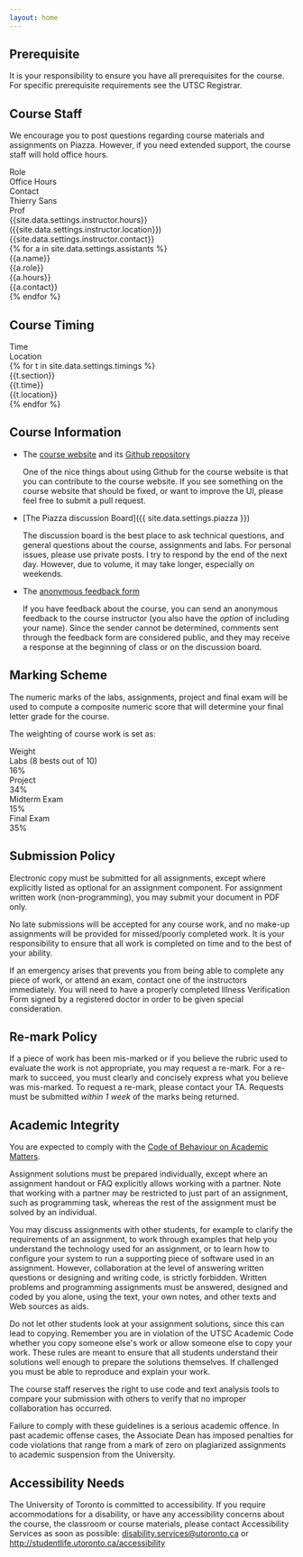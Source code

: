 ```yaml
---
layout: home
---
```


<!-- ## Course Objectives

This course seeks to develop students who:

1.

## Learning outcomes

Upon successful completion of this course, students will:

1.  -->

## Prerequisite

It is your responsibility to ensure you have all prerequisites for the course. For specific prerequisite requirements see the UTSC Registrar.

## Course Staff

We encourage you to post questions regarding course materials and assignments on Piazza. However, if you need extended support, the course staff will hold office hours.

<div class="grid">
    <div class="hrow row">
        <div class="hcolumn column3"></div>
        <div class="column2">Role</div>
        <div class="column4">Office Hours</div>
        <div class="column3">Contact</div>
    </div>
    <div class="row">
        <div class="hcolumn column3">Thierry Sans</div>
        <div class="column2">Prof</div>
        <div class="column4">{{site.data.settings.instructor.hours}} ({{site.data.settings.instructor.location}})</div>
        <div class="column3">{{site.data.settings.instructor.contact}}</div>
    </div>
    {% for a in site.data.settings.assistants %}
    <div class="row">
        <div class="hcolumn column3">{{a.name}}</div>
        <div class="column2">{{a.role}}</div>
        <div class="column4">{{a.hours}}</div>
        <div class="column3">{{a.contact}}</div>
    </div>
    {% endfor %}
</div>


## Course Timing

<div class="grid">
    <div class="hrow row">
        <div class="hcolumn column4"></div>
        <div class="column4">Time</div>
        <div class="column4">Location</div>
    </div>
    {% for t in site.data.settings.timings %}
    <div class="row">
        <div class="hcolumn column4">{{t.section}}</div>
        <div class="column4">{{t.time}}</div>
        <div class="column4">{{t.location}}</div>
    </div>
    {% endfor %}
</div>

## Course Information

- The [course website]({{site.data.settings.website}}) and its [Github repository]({{site.data.settings.github}})

	One of the nice things about using Github for the course website is that you can contribute to the course website. If you see something on the course website that should be fixed, or want to improve the UI, please feel free to submit a pull request. 

- [The Piazza discussion Board]({{ site.data.settings.piazza }})

	The discussion board is the best place to ask technical questions, and general questions about the course, assignments and labs. For personal issues, please use private posts. I try to respond by the end of the next day. However, due to volume, it may take longer, especially on weekends.

- The [anonymous feedback form]({{site.data.settings.feedback}})

	If you have feedback about the course, you can send an anonymous feedback to the course instructor (you also have the *option* of including your name). Since the sender cannot be determined, comments sent through the feedback form are considered public, and they may receive a response at the beginning of class or on the discussion board.

## Marking Scheme


The numeric marks of the labs, assignments, project and final exam will be used to compute a composite numeric score that will determine your final letter grade for the course.

The weighting of course work is set as:

<div class="grid">
    <div class="hrow row">
        <div class="hcolumn column4"></div>
        <div class="column4">Weight</div>
    </div>
    <div class="row">
        <div class="hcolumn column4">Labs (8 bests out of 10)</div>
        <div class="column4">16%</div>
    </div>
    <div class="row">
        <div class="hcolumn column4">Project</div>
        <div class="column4">34%</div>
    </div>
    <div class="row">
        <div class="hcolumn column4">Midterm Exam</div>
        <div class="column4">15%</div>
    </div>
    <div class="row">
        <div class="hcolumn column4">Final Exam</div>
        <div class="column4">35%</div>
    </div>
</div>

## Submission Policy

Electronic copy must be submitted for all assignments, except where explicitly listed as optional for an assignment component. For assignment written work (non-programming), you may submit your document in PDF only.

No late submissions will be accepted for any course work, and no make-up assignments will be provided for missed/poorly completed work. It is your responsibility to ensure that all work is completed on time and to the best of your ability.

If an emergency arises that prevents you from being able to complete any piece of work, or attend an exam, contact one of the instructors immediately. You will need to have a properly completed Illness Verification Form signed by a registered doctor in order to be given special consideration.

## Re-mark Policy

If a piece of work has been mis-marked or if you believe the rubric used to evaluate the work is not appropriate, you may request a re-mark. For a re-mark to succeed, you must clearly and concisely express what you believe was mis-marked. To request a re-mark, please contact your TA. Requests must be submitted *within 1 week* of the marks being returned.

## Academic Integrity

You are expected to comply with the [Code of Behaviour on Academic Matters](http://www.governingcouncil.utoronto.ca/Assets/Governing+Council+Digital+Assets/Policies/PDF/ppjun011995.pdf). 

Assignment solutions must be prepared individually, except where an assignment handout or FAQ explicitly allows working with a partner. Note that working with a partner may be restricted to just part of an assignment, such as programming task, whereas the rest of the assignment must be solved by an individual.

You may discuss assignments with other students, for example to clarify the requirements of an assignment, to work through examples that help you understand the technology used for an assignment, or to learn how to configure your system to run a supporting piece of software used in an assignment. However, collaboration at the level of answering written questions or designing and writing code, is strictly forbidden. Written problems and programming assignments must be answered, designed and coded by you alone, using the text, your own notes, and other texts and Web sources as aids.

Do not let other students look at your assignment solutions, since this can lead to copying. Remember you are in violation of the UTSC Academic Code whether you copy someone else's work or allow someone else to copy your work. These rules are meant to ensure that all students understand their solutions well enough to prepare the solutions themselves. If challenged you must be able to reproduce and explain your work.

The course staff reserves the right to use code and text analysis tools to compare your submission with others to verify that no improper collaboration has occurred.

Failure to comply with these guidelines is a serious academic offence. In past academic offense cases, the Associate Dean has imposed penalties for code violations that range from a mark of zero on plagiarized assignments to academic suspension from the University.

## Accessibility Needs

The University of Toronto is committed to accessibility. If you require accommodations for a disability, or have any accessibility concerns about the course, the classroom or course materials, please contact Accessibility Services as soon as possible: disability.services@utoronto.ca or <http://studentlife.utoronto.ca/accessibility>
